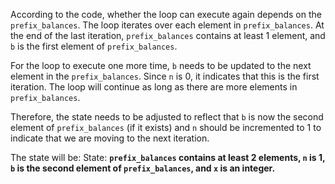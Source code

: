 According to the code, whether the loop can execute again depends on the `prefix_balances`. The loop iterates over each element in `prefix_balances`. At the end of the last iteration, `prefix_balances` contains at least 1 element, and `b` is the first element of `prefix_balances`. 

For the loop to execute one more time, `b` needs to be updated to the next element in the `prefix_balances`. Since `n` is 0, it indicates that this is the first iteration. The loop will continue as long as there are more elements in `prefix_balances`.

Therefore, the state needs to be adjusted to reflect that `b` is now the second element of `prefix_balances` (if it exists) and `n` should be incremented to 1 to indicate that we are moving to the next iteration. 

The state will be:
State: **`prefix_balances` contains at least 2 elements, `n` is 1, `b` is the second element of `prefix_balances`, and `x` is an integer.**